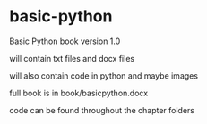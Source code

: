 # basic-python
Basic Python book version 1.0

will contain txt files and docx files

will also contain code in python and maybe images

full book is in book/basicpython.docx

code can be found throughout the chapter folders
